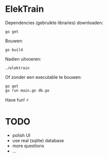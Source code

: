 # ElekTrain

Dependencies (gebruikte libraries) downloaden:

    go get

Bouwen:

    go build

Nadien uitvoeren:

    ./elektrain

Of zonder een executable te bouwen:
    
    go get
    go run main.go db.go

Have fun! :zap:

# TODO

- polish UI
- use real (sqlite) database
- more questions
- ...

